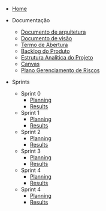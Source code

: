 * [Home](/)

* Documentação
    - [Documento de arquitetura](./pages/documents/Documento_de_Arquitetura.md)
    - [Documento de visão](./pages/documents/Documento_de_Visao.md)
    - [Termo de Abertura](./pages/documents/Termo_de_Abertura.md)
    - [Backlog do Produto](./pages/documents/Product_Backlog.md)
    - [Estrutura Analitica do Projeto](./pages/documents/EAP.md)
    - [Canvas](./pages/documents/Canvas.md)
    - [Plano Gerenciamento de Riscos](./pages/documents/Plano_Gerenciamento_de_Riscos.md)

* Sprints
    - Sprint 0
        - [Planning](./pages/sprints/sprint0/planning.md)
        - [Results](./pages/sprints/sprint0/result.md)
    - Sprint 1
        - [Planning](./pages/sprints/sprint1/planning.md)
        - [Results](./pages/sprints/sprint1/result.md)
    - Sprint 2
        - [Planning](./pages/sprints/sprint2/planning.md)
        - [Results](./pages/sprints/sprint2/result.md)
    - Sprint 3
        - [Planning](./pages/sprints/sprint3/planning.md)
        - [Results](./pages/sprints/sprint3/result.md)
    - Sprint 4
        - [Planning](./pages/sprints/sprint4/planning.md)
        - [Results](./pages/sprints/sprint4/result.md)
    - Sprint 4
        - [Planning](./pages/sprints/sprint5/planning.md)
        - [Results](./pages/sprints/sprint5/result.md)
        
